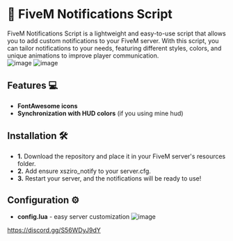 # 📢 FiveM Notifications Script
FiveM Notifications Script is a lightweight and easy-to-use script that allows you to add custom notifications to your FiveM server. With this script, you can tailor notifications to your needs, featuring different styles, colors, and unique animations to improve player communication.<br/>
![image](https://github.com/user-attachments/assets/6bcc5ddb-138e-4865-b496-3ca760896378) ![image](https://github.com/user-attachments/assets/bb800f6f-82da-4661-867c-baaea54f9d33)




## Features 💻
 - **FontAwesome icons**
 - **Synchronization with HUD colors** (if you using mine hud)
## Installation 🛠️
  - **1.** Download the repository and place it in your FiveM server's resources folder.
  - **2.** Add ensure xsziro_notify to your server.cfg.
  - **3.** Restart your server, and the notifications will be ready to use!
## Configuration ⚙️
  - **config.lua** - easy server customization
   ![image](https://github.com/user-attachments/assets/0cb88823-3893-4cea-9a05-e145f42cfd32)


https://discord.gg/S56WDyJ9dY

